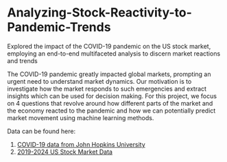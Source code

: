 # Analyzing-Stock-Reactivity-to-Pandemic-Trends
Explored the impact of the COVID-19 pandemic on the US stock market, employing an end-to-end multifaceted analysis to discern market reactions and trends

The COVID-19 pandemic greatly impacted global markets, prompting an urgent need to understand
market dynamics. Our motivation is to investigate how the market responds to such emergencies and
extract insights which can be used for decision making. For this project, we focus on 4 questions that
revolve around how different parts of the market and the economy reacted to the pandemic and how
we can potentially predict market movement using machine learning methods.

Data can be found here:
1. [COVID-19 data from John Hopkins University](https://www.kaggle.com/datasets/antgoldbloom/covid19-data-from-john-hopkins-university)
2. [2019-2024 US Stock Market Data](https://www.kaggle.com/datasets/saketk511/2019-2024-us-stock-market-data)
